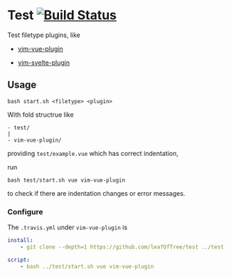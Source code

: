 # Test [![Build Status](https://travis-ci.com/leafOfTree/test.svg?branch=master)](https://travis-ci.com/leafOfTree/test)

Test filetype plugins, like

- [vim-vue-plugin](https://github.com/leafOfTree/vim-vue-plugin)

- [vim-svelte-plugin](https://github.com/leafOfTree/vim-svelte-plugin)

## Usage

    bash start.sh <filetype> <plugin>

With fold structrue like

    - test/
    |
    - vim-vue-plugin/

providing `test/example.vue` which has correct indentation,

run 

    bash test/start.sh vue vim-vue-plugin

to check if there are indentation changes or error messages.

### Configure

The `.travis.yml` under `vim-vue-plugin` is

```yaml
install:
    - git clone --depth=1 https://github.com/leafOfTree/test ../test

script:
    - bash ../test/start.sh vue vim-vue-plugin
```
